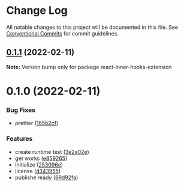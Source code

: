 # Change Log

All notable changes to this project will be documented in this file.
See [Conventional Commits](https://conventionalcommits.org) for commit guidelines.

## [0.1.1](https://github.com/tkow/react-inner-hooks-extension/compare/v0.1.0...v0.1.1) (2022-02-11)

**Note:** Version bump only for package react-inner-hooks-extension





# 0.1.0 (2022-02-11)


### Bug Fixes

* prettier ([165b2cf](https://github.com/tkow/react-inner-hooks-extension/commit/165b2cf553c8f1236ea5f69b37f083b8c436011e))


### Features

* create runtime test ([3e2a02e](https://github.com/tkow/react-inner-hooks-extension/commit/3e2a02e71e50a8a2f4a75ddfc249b77bbf56da31))
* get works ([e859265](https://github.com/tkow/react-inner-hooks-extension/commit/e859265b27b91f52c0d0b7d28e90896c7c46bd88))
* initialize ([253096e](https://github.com/tkow/react-inner-hooks-extension/commit/253096e101a264e82024f4f3ad21bedd6ab894ea))
* license ([d343955](https://github.com/tkow/react-inner-hooks-extension/commit/d343955c852d725e9b2594a1f72695a77c61ff86))
* publishe ready ([89d92fa](https://github.com/tkow/react-inner-hooks-extension/commit/89d92fabf9959f2f028eff5b121f0357380ac504))
